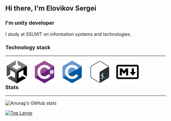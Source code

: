## Hi there, I'm Elovikov Sergei

### I'm unity developer

I study at SSUWT on information systems and technologies.
<br />
### Technology stack
---

<img align="left" alt="Unity" width="72px" style="margin-right:15px" src="https://raw.githubusercontent.com/devicons/devicon/1119b9f84c0290e0f0b38982099a2bd027a48bf1/icons/unity/unity-original.svg" />
<img align="left" alt="C#" width="72px" style="margin-right:15px" src="https://raw.githubusercontent.com/devicons/devicon/1119b9f84c0290e0f0b38982099a2bd027a48bf1/icons/csharp/csharp-original.svg" />
<img align="left" alt="C" width="72px" style="margin-right:15px" src="https://raw.githubusercontent.com/devicons/devicon/1119b9f84c0290e0f0b38982099a2bd027a48bf1/icons/c/c-original.svg" />
<img align="left" alt="Bash" width="72px" style="margin-right:15px" src="https://raw.githubusercontent.com/devicons/devicon/1119b9f84c0290e0f0b38982099a2bd027a48bf1/icons/bash/bash-original.svg" />
<img align="left" alt="Markdown" width="72px" style="margin-right:15px" src="https://raw.githubusercontent.com/devicons/devicon/1119b9f84c0290e0f0b38982099a2bd027a48bf1/icons/markdown/markdown-original.svg" />
<br />
<br />
<br />


### Stats
---

![Anurag's GitHub stats](https://github-readme-stats.vercel.app/api?username=lsd7nk&theme=dark&show_icons=true)

[![Top Langs](https://github-readme-stats.vercel.app/api/top-langs/?username=lsd7nk&layout=compact&theme=dark&show_icons=true)](https://github.com/anuraghazra/github-readme-stats)

